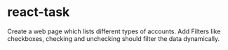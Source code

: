 # react-task
Create a web page which lists different types of accounts. Add Filters like checkboxes, checking and unchecking should filter the data dynamically.
